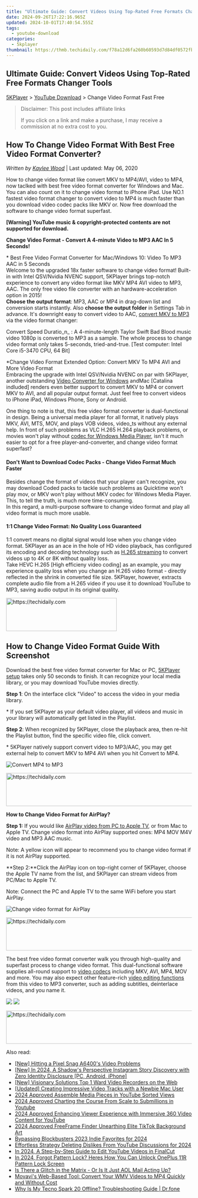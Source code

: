 ```yaml
---
title: "Ultimate Guide: Convert Videos Using Top-Rated Free Formats Changer Tools"
date: 2024-09-26T17:22:16.965Z
updated: 2024-10-01T17:40:54.555Z
tags:
  - youtube-download
categories:
  - 5kplayer
thumbnail: https://thmb.techidaily.com/f78a12d6fa260b60593d7d84df0572fbc03e543ca8c86ab396fe09af56299ebf.jpg
---
```


## Ultimate Guide: Convert Videos Using Top-Rated Free Formats Changer Tools

[5KPlayer](https://tools.techidaily.com/5kplayer/products/) \> [YouTube Download](https://tools.techidaily.com/5kplayer/youtube-download/) \> Change Video Format Fast Free

>  Disclaimer: This post includes affiliate links
>
>  If you click on a link and make a purchase, I may receive a commission at no extra cost to you.
>

## How To Change Video Format With Best Free Video Format Converter?

 _Written by [Kaylee Wood](https://www.quora.com/profile/Amanda-Hu-21)_ | Last updated: May 06, 2020 

How to change video format like convert MKV to MP4/AVI, video to MP4, now taclked with best free video format converter for Windows and Mac. You can also count on it to change video format to iPhone iPad. Use NO.1 fastest video format changer to convert video to MP4 is much faster than you download video codec packs like MKV or. Now free download the software to change video format superfast.

**\[Warning\] YouTube music & copyright-protected contents are not supported for download.**

 **Change Video Format - Convert A 4-minute Video to MP3 AAC In 5 Seconds!**

\* Best Free Video Format Converter for Mac/Windows 10: Video To MP3 AAC in 5 Seconds  
 Welcome to the upgraded 18x faster software to change video format! Built-in with Intel QSV/Nvidia NVENC support, 5KPlayer brings top-notch experience to convert any video format like MKV MP4 AVI video to MP3, AAC. The only free video file converter with an hardware-acceleration option in 2015!  
**Choose the output format**: MP3, AAC or MP4 in drag-down list and conversion starts instantly. Also **choose the output folder** in Settings Tab in advance. It's downright easy to convert video to AAC, [convert MKV to MP3](https://tools.techidaily.com/5kplayer/youtube-download/) via the video format changer:

 Convert Speed Duratio_n_ : A 4-minute-length Taylor Swift Bad Blood music video 1080p is converted to MP3 as a sample. The whole process to change video format only takes 5-seconds, tried-and-true. \[Test computer: Intel Core i5-3470 CPU, 64 Bit\]

\*Change Video Format Extended Option: Convert MKV To MP4 AVI and More Video Format  
 Embracing the upgrade with Intel QSV/Nvidia NVENC on par with 5KPlayer, another outstanding [Video Converter for Windows](https://tools.techidaily.com/winxdvd/products/) andMac \[Catalina indluded\] renders even better support to convert MKV to MP4 or convert MKV to AVI, and all popular output format. Just feel free to convert videos to iPhone iPad, Windows Phone, Sony or Android.

One thing to note is that, this free video format converter is dual-functional in design. Being a universal media player for all format, it natively plays MKV, AVI, MTS, MOV, and plays VOB videos, video\_ts without any external help. In front of such problems as VLC H.265 H.264 playback problems, or movies won't play without [codec for Windows Media Player](https://tools.techidaily.com/5kplayer/video-music-player/), isn't it much easier to opt for a free player-and-converter, and change video format superfast?

#### **Don't Want to Download Codec Packs - Change Video Format Much Faster**

Besides change the format of videos that your player can't recognize, you may download Coded packs to tackle such problems as Quicktime won't play mov, or MKV won't play without MKV codec for Windows Media Player. This, to tell the truth, is much more time-consuming.  
 In this regard, a multi-purpose software to change video format and play all video format is much more usable.

#### **1:1 Change Video Format: No Quality Loss Guaranteed**

1:1 convert means no digital signal would lose when you change video format. 5KPlayer as an ace in the hole of HD video playback, has configured its encoding and decoding technology such as [H.265 streaming](https://tools.techidaily.com/5kplayer/airplay/) to convert videos up to 4K or 8K without quality loss.   
 Take HEVC H.265 \[High efficieny video coding\] as an example, you may experience quality loss when you change an H.265 video format - directly reflected in the shrink in converted file size. 5KPlayer, however, extracts complete audio file from a H.265 video if you use it to download YouTube to MP3, saving audio output in its original quality.  

<!-- affiliate ads begin -->
<a href="https://aligracehair.sjv.io/c/5597632/1884017/19272" target="_top" id="1884017">
  <img src="//a.impactradius-go.com/display-ad/19272-1884017" border="0" alt="https://techidaily.com" width="300" height="90"/>
</a>
<img height="0" width="0" src="https://aligracehair.sjv.io/i/5597632/1884017/19272" style="position:absolute;visibility:hidden;" border="0" />
<!-- affiliate ads end -->

## How to Change Video Format Guide With Screenshot

Download the best free video format converter for Mac or PC, [5KPlayer setup](https://tools.techidaily.com/5kplayer/video-music-player/) takes only 50 seconds to finish. It can recognize your local media library, or you may download YouTube movies directly.

**Step 1**: On the interface click "Video" to access the video in your media library.

\* If you set 5KPlayer as your default video player, all videos and music in your library will automatically get listed in the Playlist.

**Step 2**: When recognized by 5KPlayer, close the playback area, then re-hit the Playlist button, find the specific video file, click convert. 

\* 5KPlayer natively support convert video to MP3/AAC, you may get external help to convert MKV to MP4 AVI when you hit Convert to MP4.

![Convert MP4 to MP3](https://www.5kplayer.com/youtube-download/img/5kp-fantastic-four-download-yxt-073105.jpg) 

<!-- affiliate ads begin -->
<a href="https://imp.i357552.net/c/5597632/994842/11832" target="_top" id="994842">
  <img src="//a.impactradius-go.com/display-ad/11832-994842" border="0" alt="https://techidaily.com" width="728" height="90"/>
</a>
<img height="0" width="0" src="https://imp.i357552.net/i/5597632/994842/11832" style="position:absolute;visibility:hidden;" border="0" />
<!-- affiliate ads end -->

**How to Change Video Format for AirPlay?**

**Step 1:**  If you would like [AirPlay video from PC to Apple TV](https://tools.techidaily.com/5kplayer/airplay/), or from Mac to Apple TV. Change video format into AirPlay supported ones: MP4 MOV M4V video and MP3 AAC music.

Note: A yellow icon will appear to recommend you to change video format if it is not AirPlay supported.

**Step 2:**Click the AirPlay icon on top-right corner of 5KPlayer, choose the Apple TV name from the list, and 5KPlayer can stream videos from PC/Mac to Apple TV.

Note: Connect the PC and Apple TV to the same WiFi before you start AirPlay.

![Change video format for AirPlay](https://www.5kplayer.com/youtube-download/../airplay/img/5k-airplay-not-support.jpg) 

<!-- affiliate ads begin -->
<a href="https://appsumo.8odi.net/c/5597632/2151860/7443" target="_top" id="2151860">
  <img src="//a.impactradius-go.com/display-ad/7443-2151860" border="0" alt="https://techidaily.com" width="728" height="90"/>
</a>
<img height="0" width="0" src="https://appsumo.8odi.net/i/5597632/2151860/7443" style="position:absolute;visibility:hidden;" border="0" />
<!-- affiliate ads end -->

The best free video format converter walk you through high-quality and superfast process to change video format. This dual-functional software supplies all-round support to [video codecs](https://tools.techidaily.com/5kplayer/video-music-player/) including MKV, AVI, MP4, MOV and more. You may also expect other feature-rich [video editing functions](https://tools.techidaily.com/5kplayer/video-music-player/) from this video to MP3 converter, such as adding subtitles, deinterlace videos, and you name it.

[![](https://www.5kplayer.com/youtube-download/../button/freedownwhitewin.png)](https://tools.techidaily.com/5kplayer/products/) [![](https://www.5kplayer.com/youtube-download/../button/freedownbackmac.png)](https://tools.techidaily.com/5kplayer/products/)

<!-- affiliate ads begin -->
<a href="https://aligracehair.sjv.io/c/5597632/1948909/19272" target="_top" id="1948909">
  <img src="//a.impactradius-go.com/display-ad/19272-1948909" border="0" alt="https://techidaily.com" width="728" height="90"/>
</a>
<img height="0" width="0" src="https://aligracehair.sjv.io/i/5597632/1948909/19272" style="position:absolute;visibility:hidden;" border="0" />
<!-- affiliate ads end -->

<ins class="adsbygoogle"
     style="display:block"
     data-ad-format="autorelaxed"
     data-ad-client="ca-pub-7571918770474297"
     data-ad-slot="1223367746"></ins>

<ins class="adsbygoogle"
     style="display:block"
     data-ad-client="ca-pub-7571918770474297"
     data-ad-slot="8358498916"
     data-ad-format="auto"
     data-full-width-responsive="true"></ins>

<span class="atpl-alsoreadstyle">Also read:</span>
<div><ul>
<li><a href="https://some-knowledge.techidaily.com/new-hitting-a-pixel-snag-a6400s-video-problems/"><u>[New] Hitting a Pixel Snag A6400's Video Problems</u></a></li>
<li><a href="https://instagram-videos.techidaily.com/new-in-2024-a-shadows-perspective-instagram-story-discovery-with-zero-identity-disclosure-pc-android-iphone/"><u>[New] In 2024, A Shadow's Perspective Instagram Story Discovery with Zero Identity Disclosure [PC, Android, iPhone]</u></a></li>
<li><a href="https://digital-screen-recording.techidaily.com/new-visionary-solutions-top-1-ward-video-recorders-on-the-web/"><u>[New] Visionary Solutions Top 1 Ward Video Recorders on the Web</u></a></li>
<li><a href="https://youtube-video-recordings.techidaily.com/updated-creating-impressive-video-tracks-with-a-newbie-mac-user/"><u>[Updated] Creating Impressive Video Tracks with a Newbie Mac User</u></a></li>
<li><a href="https://extra-hints.techidaily.com/2024-approved-assemble-media-pieces-in-youtube-sorted-views/"><u>2024 Approved Assemble Media Pieces in YouTube Sorted Views</u></a></li>
<li><a href="https://youtube-video-recordings.techidaily.com/2024-approved-charting-the-course-from-scale-to-submillions-in-youtube/"><u>2024 Approved Charting the Course From Scale to Submillions in Youtube</u></a></li>
<li><a href="https://youtube-video-recordings.techidaily.com/2024-approved-enhancing-viewer-experience-with-immersive-360-video-content-for-youtube/"><u>2024 Approved Enhancing Viewer Experience with Immersive 360 Video Content for YouTube</u></a></li>
<li><a href="https://some-techniques.techidaily.com/2024-approved-freeframe-finder-unearthing-elite-tiktok-background-art/"><u>2024 Approved FreeFrame Finder Unearthing Elite TikTok Background Art</u></a></li>
<li><a href="https://youtube-video-recordings.techidaily.com/bypassing-blockbusters-2023-indie-favorites-for-2024/"><u>Bypassing Blockbusters 2023 Indie Favorites for 2024</u></a></li>
<li><a href="https://youtube-video-recordings.techidaily.com/effortless-strategy-deleting-dislikes-from-youtube-discussions-for-2024/"><u>Effortless Strategy Deleting Dislikes From YouTube Discussions for 2024</u></a></li>
<li><a href="https://youtube-video-recordings.techidaily.com/in-2024-a-step-by-step-guide-to-edit-youtube-videos-in-finalcut/"><u>In 2024, A Step-by-Step Guide to Edit YouTube Videos in FinalCut</u></a></li>
<li><a href="https://easy-unlock-android.techidaily.com/in-2024-forgot-pattern-lock-heres-how-you-can-unlock-oneplus-11r-pattern-lock-screen-by-drfone-android/"><u>In 2024, Forgot Pattern Lock? Heres How You Can Unlock OnePlus 11R Pattern Lock Screen</u></a></li>
<li><a href="https://techtrends.techidaily.com/is-there-a-glitch-in-the-matrix-or-is-it-just-aol-mail-acting-up/"><u>Is There a Glitch in the Matrix - Or Is It Just AOL Mail Acting Up?</u></a></li>
<li><a href="https://win-blog.techidaily.com/movavis-web-based-tool-convert-your-wmv-videos-to-mp4-quickly-and-without-cost/"><u>Movavi's Web-Based Tool: Convert Your WMV Videos to MP4 Quickly and Without Cost</u></a></li>
<li><a href="https://howto.techidaily.com/why-is-my-tecno-spark-20-offline-troubleshooting-guide-drfone-by-drfone-fix-android-problems-fix-android-problems/"><u>Why Is My Tecno Spark 20 Offline? Troubleshooting Guide | Dr.fone</u></a></li>
</ul></div>

